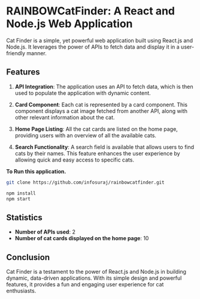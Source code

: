 # RAINBOWCatFinder: A React and Node.js Web Application

Cat Finder is a simple, yet powerful web application built using React.js and Node.js. It leverages the power of APIs to fetch data and display it in a user-friendly manner.

## Features

1. **API Integration**: The application uses an API to fetch data, which is then used to populate the application with dynamic content.

2. **Card Component**: Each cat is represented by a card component. This component displays a cat image fetched from another API, along with other relevant information about the cat.

3. **Home Page Listing**: All the cat cards are listed on the home page, providing users with an overview of all the available cats.

4. **Search Functionality**: A search field is available that allows users to find cats by their names. This feature enhances the user experience by allowing quick and easy access to specific cats.

**To Run this application.**
```bash
git clone https://github.com/infosuraj/rainbowcatfinder.git

npm install
npm start
```

## Statistics

- **Number of APIs used**: 2
- **Number of cat cards displayed on the home page**: 10

## Conclusion

Cat Finder is a testament to the power of React.js and Node.js in building dynamic, data-driven applications. With its simple design and powerful features, it provides a fun and engaging user experience for cat enthusiasts.
